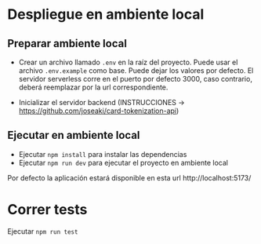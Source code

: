 # Despliegue en ambiente local

## Preparar ambiente local

- Crear un archivo llamado `.env` en la raíz del proyecto. Puede usar el archivo `.env.example` como base. Puede dejar los valores por defecto. El servidor serverless corre en el puerto por defecto 3000, caso contrario, deberá reemplazar por la url correspondiente.

- Inicializar el servidor backend (INSTRUCCIONES -> https://github.com/joseaki/card-tokenization-api)

## Ejecutar en ambiente local

- Ejecutar `npm install` para instalar las dependencias
- Ejecutar `npm run dev` para ejecutar el proyecto en ambiente local

Por defecto la aplicación estará disponible en esta url http://localhost:5173/

# Correr tests

Ejecutar `npm run test`
